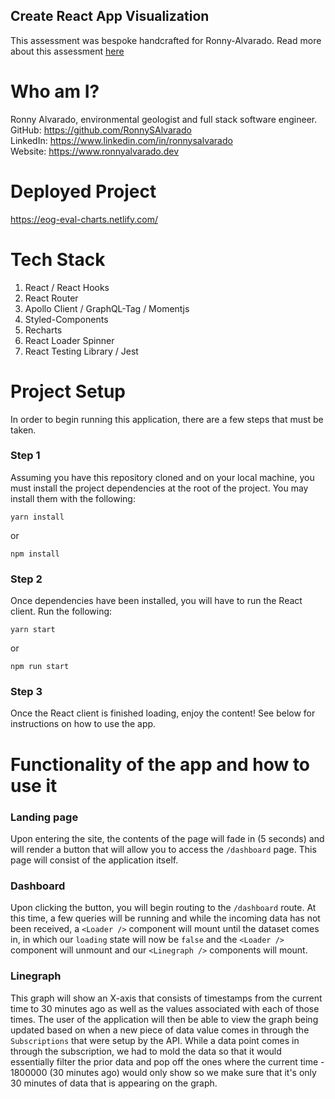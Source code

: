 ## Create React App Visualization

This assessment was bespoke handcrafted for Ronny-Alvarado.
Read more about this assessment [here](https://react.eogresources.com)

# Who am I?

Ronny Alvarado, environmental geologist and full stack software engineer.  
GitHub: https://github.com/RonnySAlvarado  
LinkedIn: https://www.linkedin.com/in/ronnysalvarado  
Website: https://www.ronnyalvarado.dev  

# Deployed Project

https://eog-eval-charts.netlify.com/  

# Tech Stack

1. React / React Hooks
2. React Router
3. Apollo Client / GraphQL-Tag / Momentjs
4. Styled-Components
5. Recharts
6. React Loader Spinner
7. React Testing Library / Jest

# Project Setup

In order to begin running this application, there are a few steps that must be taken.

### Step 1

Assuming you have this repository cloned and on your local machine, you must install the project dependencies at the root of the project.
You may install them with the following:

```
yarn install
```

or

```
npm install
```

### Step 2

Once dependencies have been installed, you will have to run the React client. Run the following:

```
yarn start
```

or

```
npm run start
```

### Step 3

Once the React client is finished loading, enjoy the content! See below for instructions on how to use the app.

# Functionality of the app and how to use it

### Landing page

Upon entering the site, the contents of the page will fade in (5 seconds) and will render a button that will allow you to access the `/dashboard` page. This page will consist of the application itself.

### Dashboard

Upon clicking the button, you will begin routing to the `/dashboard` route. At this time, a few queries will be running and while the incoming data has not been received, a `<Loader />` component will mount until the dataset comes in, in which our `loading` state will now be `false` and the `<Loader />` component will unmount and our `<Linegraph />` components will mount.

### Linegraph

This graph will show an X-axis that consists of timestamps from the current time to 30 minutes ago as well as the values associated with each of those times. The user of the application will then be able to view the graph being updated based on when a new piece of data value comes in through the `Subscriptions` that were setup by the API. While a data point comes in through the subscription, we had to mold the data so that it would essentially filter the prior data and pop off the ones where the current time - 1800000 (30 minutes ago) would only show so we make sure that it's only 30 minutes of data that is appearing on the graph.
